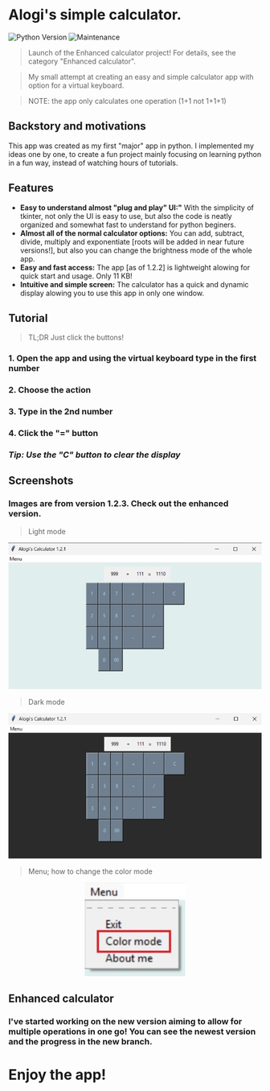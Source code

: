 # Alogi's simple calculator.

<p align="left">
  <img src="https://img.shields.io/badge/Python-3.12%2B-blue?logo=python" alt="Python Version">
  <img src="https://img.shields.io/badge/maintained%3F-yes-brightgreen.svg" alt="Maintenance">
</p>

> Launch of the Enhanced calculator project! For details, see the category "Enhanced calculator".

> My small attempt at creating an easy and simple calculator app with option for a virtual keyboard.

> NOTE: the app only calculates one operation (1+1 not 1+1+1)

## Backstory and motivations

This app was created as my first "major" app in python. I implemented my ideas one by one, to create a fun project mainly focusing on learning python in a fun way, instead of watching hours of tutorials.

## Features

- **Easy to understand almost "plug and play" UI:"** With the simplicity of tkinter, not only the UI is easy to use, but also the code is neatly organized and somewhat fast to understand for python beginers.
- **Almost all of the normal calculator options:** You can add, subtract, divide, multiply and exponentiate [roots will be added in near future versions!], but also you can change the brightness mode of the whole app.
- **Easy and fast access:** The app [as of 1.2.2] is lightweight alowing for quick start and usage. Only 11 KB!
- **Intuitive and simple screen:** The calculator has a quick and dynamic display alowing you to use this app in only one window.

## Tutorial

> TL;DR Just click the buttons!

### 1. Open the app and using the virtual keyboard type in the first number

### 2. Choose the action

### 3. Type in the 2nd number

### 4. Click the "=" button

### *Tip: Use the "C" button to clear the display*

## Screenshots

### Images are from version 1.2.3. Check out the enhanced version.

> Light mode

<p align="center">
  <img src="assets/cal_main_readme.jpg" alt="Final summary" width="700"/>
</p>

> Dark mode

<p align="center">
  <img src="assets/cal_darkm_readme.jpg" alt="Final summary" width="700"/>
</p>

> Menu; how to change the color mode

<p align="center">
  <img src="assets/cal_menu_readme.jpg" alt="Final summary" width="200"/>
</p>

## Enhanced calculator

### I've started working on the new version aiming to allow for multiple operations in one go! You can see the newest version and the progress in the new branch.

# Enjoy the app!

